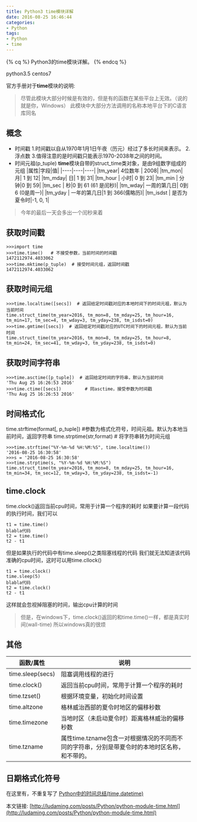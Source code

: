 ```yaml
---
title: Python3 time模块详解
date: 2016-08-25 16:46:44
categories:
- Python
tags:
- Python
- time
---
```

{% cq %} Python3的time模块详解。 {% endcq %}

<!--more-->
python3.5
centos7

官方手册对于**time**模块的说明:
>尽管此模块大部分时候是有效的，但是有的函数在某些平台上无效。（说的就是你，Windows）
此模块中大部分方法调用的名称本地平台下的C语言库同名


## 概念
- 时间戳
1.时间戳以自从1970年1月1日午夜（历元）经过了多长时间来表示。
2.浮点数
3.值得注意的是时间戳只能表示1970-2038年之间的时间。
- 时间元祖(p_tuple)
**time**模块自带的struct_time类对象，是由9组数字组成的元组
|属性|字段|值|
|----|----|----|
|tm_year| 4位数年 |  2008|
|tm_mon|  月|  1 到 12|
|tm_mday|   日| 1 到 31|
|tm_hour  | 小时| 0 到 23|
|tm_min   | 分钟|0 到 59|
|tm_sec   | 秒|0 到 61 (61 是闰秒)|
|tm_wday|  一周的第几日|  0到6 (0是周一)|
|tm_yday  |  一年的第几日|1 到 366(儒略历)|
|tm_isdst |   是否为夏令时|-1, 0, 1|
>今年的最后一天会多出一个闰秒来着

## 获取时间戳
```
>>>import time
>>>time.time()   # 不接受参数，当前时间的时间戳
1472112974.4033062    
>>>time.mktime(p_tuple)  # 接受时间元组，返回时间戳
1472112974.4033062  
```

## 获取时间元组
```
>>>time.localtime([secs])  # 返回给定时间戳对应的本地时间下的时间元祖，默认为当前时间
time.struct_time(tm_year=2016, tm_mon=8, tm_mday=25, tm_hour=16, tm_min=17, tm_sec=4, tm_wday=3, tm_yday=238, tm_isdst=0)
>>>time.gmtime([secs])  # 返回给定时间戳对应的UTC时间下的时间元祖，默认为当前时间
time.struct_time(tm_year=2016, tm_mon=8, tm_mday=25, tm_hour=8, tm_min=24, tm_sec=41, tm_wday=3, tm_yday=238, tm_isdst=0)
```

## 获取时间字符串
```
>>>time.asctime([p_tuple])  # 返回给定时间的字符串，默认为当前时间
'Thu Aug 25 16:26:53 2016'
>>>time.ctime([secs])         # 同asctime，接受参数为时间戳
'Thu Aug 25 16:26:53 2016'
```

## 时间格式化
time.strftime(format[, p_tuple])  #参数为格式化符号，时间元祖。默认为本地当前时间，返回字符串
time.strptime(str,format) # 将字符串转为时间元组
```
>>>time.strftime("%Y-%m-%d %H:%M:%S", time.localtime())
'2016-08-25 16:30:58'
>>>s = '2016-08-25 16:30:58'
>>>time.strptime(s, "%Y-%m-%d %H:%M:%S")
time.struct_time(tm_year=2016, tm_mon=8, tm_mday=25, tm_hour=16, tm_min=34, tm_sec=12, tm_wday=3, tm_yday=238, tm_isdst=-1)
```

## time.clock
time.clock()返回当前cpu时间，常用于计算一个程序的耗时
如果要计算一段代码的执行时间，我们可以
```
t1 = time.time()
blabla代码
t2 = time.time()
t2 - t1
```
但是如果执行的代码中有time.sleep()之类阻塞线程的代码
我们就无法知道该代码准确的cpu时间，这时可以用time.cllock()
```
t1 = time.clock()
time.sleep(5)
blabla代码
t2 = time.clock()
t2 - t1
```
这样就会忽视掉阻塞的时间，输出cpu计算的时间
>但是，在windows下，time.clock()返回的和time.time()一样，都是真实时间(wall-time)
所以windows真的很烦


## 其他
|函数/属性|说明|
|----|----|
|time.sleep(secs)|阻塞调用线程的进行|
|time.clock()|返回当前cpu时间，常用于计算一个程序的耗时|
|time.tzset()|根据环境变量，初始化时间设置|
|time.altzone|格林威治西部的夏令时地区的偏移秒数|
|time.timezone|当地时区（未启动夏令时）距离格林威治的偏移秒数 |
|time.tzname|属性time.tzname包含一对根据情况的不同而不同的字符串，分别是带夏令时的本地时区名称，和不带的。|

## 日期格式化符号
在这里有，不重复写了
[Python中的时间总结(time,datetime)](http://ludaming.com/posts/Python/python-date-time.html)


本文链接: [http://ludaming.com/posts/Python/python-module-time.html](http://ludaming.com/posts/Python/python-module-time.html)
